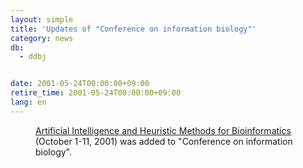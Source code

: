 ```yaml
---
layout: simple
title: 'Updates of "Conference on information biology"'
category: news
db:
  - ddbj


date: 2001-05-24T00:00:00+09:00
retire_time: 2001-05-24T00:00:00+09:00
lang: en
---
```


<dd><a href="http://www.dsi.unifi.it/ai4bio/">Artificial Intelligence and Heuristic Methods for Bioinformatics</a> (October 1-11, 2001) was added to "Conference on information biology".</dd>
